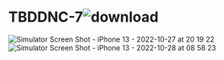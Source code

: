 # TBDDNC-7![download](https://user-images.githubusercontent.com/62537918/198453961-7531dc74-dbdd-4e67-9a8a-87b1d4948030.jpg)
![Simulator Screen Shot - iPhone 13 - 2022-10-27 at 20 19 22](https://user-images.githubusercontent.com/62537918/198453972-2eecbe7c-85b3-4404-b1d4-11247aa43f7b.png)
![Simulator Screen Shot - iPhone 13 - 2022-10-28 at 08 58 23](https://user-images.githubusercontent.com/62537918/198453998-cd069881-2920-4369-992a-9a36ed6df3c1.png)

